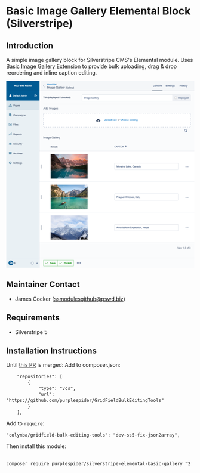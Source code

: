 # Basic Image Gallery Elemental Block (Silverstripe)

## Introduction

A simple image gallery block for Silverstripe CMS's Elemental module. Uses [Basic Image Gallery Extension](https://github.com/purplespider/silverstripe-basic-gallery-extension) to provide bulk uploading, drag & drop reordering and inline caption editing.

![Screenshot](screenshot.png)

## Maintainer Contact

-   James Cocker (ssmodulesgithub@pswd.biz)

## Requirements

-   Silverstripe 5

## Installation Instructions

Until [this PR](https://github.com/colymba/GridFieldBulkEditingTools/pull/238) is merged:
Add to composer.json:

```
    "repositories": [
        {
            "type": "vcs",
            "url": "https://github.com/purplespider/GridFieldBulkEditingTools"
        }
    ],
```

Add to `require`:

```
"colymba/gridfield-bulk-editing-tools": "dev-ss5-fix-json2array",
```

Then install this module:

```

composer require purplespider/silverstripe-elemental-basic-gallery ^2

```
